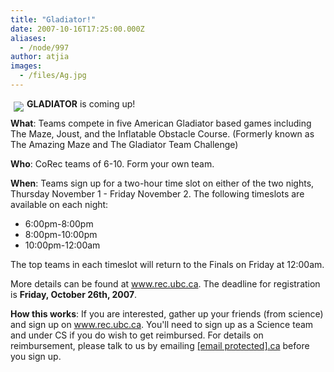 ```yaml
---
title: "Gladiator!"
date: 2007-10-16T17:25:00.000Z
aliases:
  - /node/997
author: atjia
images:
  - /files/Ag.jpg
---
```


<div class="field field-name-body field-type-text-with-summary field-label-hidden"><div class="field-items"><div class="field-item even"><p><img src="/files/Ag.jpg" vspace="5" hspace="5" align="left"><strong>GLADIATOR</strong> is coming up!</p>
<p><strong>What</strong>: Teams compete in five American Gladiator based games including The Maze, Joust, and the Inflatable Obstacle Course.  (Formerly known as The Amazing Maze and The Gladiator Team Challenge)</p>
<p><strong>Who</strong>: CoRec teams of 6-10. Form your own team.</p>
<p><strong>When</strong>: Teams sign up for a two-hour time slot on either of the two nights, Thursday November 1 - Friday November 2. The following timeslots are available on each night:</p>
<ul>
<li>6:00pm-8:00pm
</li><li>8:00pm-10:00pm
</li><li>10:00pm-12:00am
</li></ul>
<p>The top teams in each timeslot will return to the Finals on Friday at 12:00am.</p>
<p>More details can be found at <a href="http://www.rec.ubc.ca">www.rec.ubc.ca</a>. The deadline for registration is <strong>Friday, October 26th, 2007</strong>.</p>
<p><strong>How this works</strong>: If you are interested, gather up your friends (from science) and sign up on <a href="http://www.rec.ubc.ca">www.rec.ubc.ca</a>. You&apos;ll need to sign up as a Science team and under CS if you do wish to get reimbursed. For details on reimbursement, please talk to us by emailing <a href="/cdn-cgi/l/email-protection#a8dbd8c7dadcdbe8dcc0cdcbddcacd86cbc9"><span class="__cf_email__" data-cfemail="7c0f0c130e080f3c0814191f091e19">[email&#xA0;protected]</span>.ca</a> before you sign up.</p>
</div></div></div>    <footer>
          </footer>
